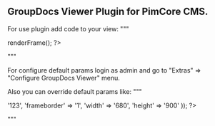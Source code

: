 ## GroupDocs Viewer Plugin for PimCore CMS.

For use plugin add code to your view:
"""
<?php $groupDocs1 = new GroupDocsViewer_GroupDocs(); ?>
<?php echo $groupDocs1->renderFrame(); ?>
"""

For configure default params login as admin and go to "Extras" => "Configure GroupDocs Viewer"  menu.

Also you can override default params like:
"""
<?php $groupDocs2 = new GroupDocsViewer_GroupDocs(array( 'fileid' => '123', 'frameborder' => '1', 'width' => '680', 'height' => '900' )); ?>
"""
